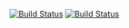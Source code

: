 [![Build Status](https://travis-ci.org/Milka404/chessviz.svg?branch=master)](https://travis-ci.org/Milka404/chessviz)
[![Build Status](https://travis-ci.org/Milka404/chessviz.svg?branch=develop)](https://travis-ci.org/Milka404/chessviz)
